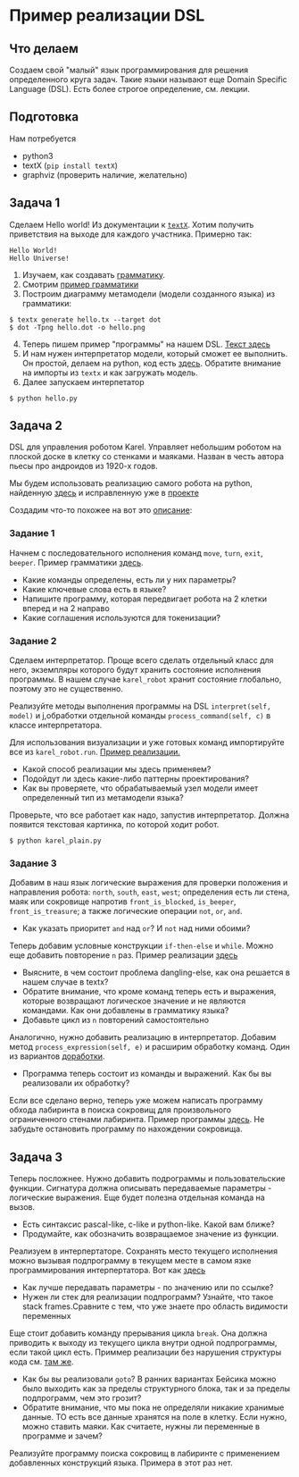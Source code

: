 # Пример реализации DSL

## Что делаем

Создаем свой "малый" язык программирования для решения определенного круга задач. Такие языки называют еще Domain Specific Language (DSL). Есть более строгое определение, см. лекции.

## Подготовка

Нам потребуется
  - python3
  - textX (``pip install textX``)
  - graphviz (проверить наличие, желательно)

## Задача 1

Сделаем Hello world! Из документации к [``textX``](http://textx.github.io/textX/stable/tutorials/hello_world/).
Хотим получить приветствия на выходе для каждого участника. Примерно так:

```
Hello World!
Hello Universe!
```

1. Изучаем, как создавать [грамматику](http://textx.github.io/textX/stable/grammar/). 
2. Смотрим [пример грамматики](./hello.tx)
3. Построим диаграмму метамодели (модели созданного языка) из грамматики:

```
$ textx generate hello.tx --target dot
$ dot -Tpng hello.dot -o hello.png
```

4. Теперь пишем пример "программы" на нашем DSL. [Текст здесь](./example.hello)
5. И нам нужен интерпретатор модели, который сможет ее выполнить. Он простой, делаем на python, код есть [здесь](./hello.py). Обратите внимание на импорты из ``textx`` и как загружать модель.
6. Далее запускаем интерпетатор

```
$ python hello.py
```

## Задача 2

DSL для управления роботом Karel. Управляет небольшим роботом на плоской доске в клетку со стенками и маяками. Назван в честь автора пьесы про андроидов из 1920-х годов.

Мы будем использовать реализацию самого робота на python, найденную [здесь](https://github.com/xsebek/karel) и исправленную уже в [проекте](./karel_robot)

Создадим что-то похожее на вот это [описание](http://mormegil.wz.cz/prog/karel/prog_doc.htm):

### Задание 1

Начнем с последовательного исполнения команд ``move``, ``turn``, ``exit``, ``beeper``. Пример грамматики [здесь](./karel-plain.tx). 
   
 - Какие команды определены, есть ли у них параметры? 
 - Какие ключевые слова есть в языке?
 - Напишите программу, которая передвигает робота на 2 клетки вперед и на 2 направо
 - Какие соглашения используются для токенизации?

### Задание 2

Сделаем интерпретатор. Проще всего сделать отдельный класс для него, экземпляры которого будут хранить состояние исполнения программы. В нашем случае ``karel_robot`` хранит состояние глобально, поэтому это не существенно.

Реализуйте методы выполнения программы на DSL ``interpret(self, model)`` и j,обработки отдельной команды ``process_command(self, c)`` в классе интерпретатора.

Для использования визуализации и уже готовых команд импортируйте все из ``karel_robot.run``. [Пример реализации.](./karel_plain.py)

 - Какой способ реализации мы здесь применяем?
 - Подойдут ли здесь какие-либо паттерны проектирования?
 - Как вы проверяете, что обрабатываемый узел модели имеет определенный тип из метамодели языка?

Проверьте, что все работает как надо, запустив интерпретатор. Должна появится текстовая картинка, по которой ходит робот.

```
$ python karel_plain.py
```

### Задание 3

Добавим в наш язык логические выражения для проверки положения и направления робота: ``north``, ``south``, ``east``, ``west``; определения есть ли стена, маяк или сокровище напротив ``front_is_blocked``, ``is_beeper``, ``front_is_treasure``; а также логические операции ``not``, ``or``, ``and``.

 - Как указать приоритет ``and`` над ``or``? И ``not`` над ними обоими?

Теперь добавим условные конструкции ``if-then-else`` и ``while``. Можно еще добавить повторение ``n`` раз. Пример реализации [здесь](./karel-control.tx)

 - Выясните, в чем состоит проблема dangling-else, как она решается в нашем случае в textx?
 - Обратите внимание, что кроме команд теперь есть и выражения, которые возвращают логическое значение и не являются командами. Как они добавлены в грамматику языка?
 - Добавьте цикл из ``n`` повторений самостоятельно

Аналогично, нужно добавить реализацию в интерпретатор. Добавим метод ``process_expression(self, e)`` и расширим обработку команд. Один из вариантов [доработки](./karel_control.py).

 - Программа теперь состоит из команды и выражений. Как бы вы реализовали их обработку?

Если все сделано верно, теперь уже можем написать программу обхода лабиринта в поиска сокровищ для произвольного ограниченного стенами лабиринта. Пример программы [здесь](./maze.karel). Не забудьте остановить программу по нахождении сокровища.

## Задача 3 

Теперь посложнее. Нужно добавить подрограммы и пользовательские функции. Сигнатура должна описывать передаваемые параметры - логические выражения. Еще будет полезна отдельная команда на вызов.

 - Есть синтаксис pascal-like, c-like и python-like. Какой вам ближе?
 - Продумайте, как обозначить возвращаемое значение из функции. 

Реализуем в интерпертаторе. Сохранять место текущего исполнения можно вызывая подпрограмму в текущем месте в самом язке программирования интерпертатора. Вот как [здесь](./karel_structured.py)

 - Как лучше передавать параметры - по значению или по ссылке? 
 - Нужен ли стек для реализации подпрограмм? Узнайте, что такое stack frames.Сравните с тем, что уже знаете про область видимости переменных

Еще стоит добавить команду прерывания цикла ``break``. Она должна приводить к выходу из текущего цикла внутри одной подпрограммы, если такой цикл есть. Приммер реализации без нарушения структуры кода см. [там же](./karel_structured.py).
 
  - Как бы вы реализовали ``goto``? В ранних вариантах Бейсика можно было выходить как за пределы структурного блока, так и за пределы подпрограмм, чем это грозит?
  - Обратите внимание, что мы пока не определяли никакие хранимые данные. ТО есть все данные хранятся на поле в клетку. Если нужно, можно ставить маяки. Как считаете, нужны ли переменные в программе и зачем?

Реализуйте программу поиска сокровищ в лабиринте с применением добавленных конструкций языка. Примера в этот раз нет.
